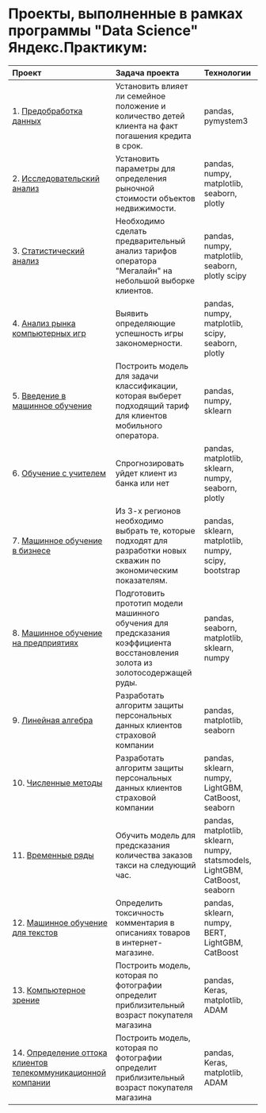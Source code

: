 # Проекты, выполненные в рамках программы "Data Science" Яндекс.Практикум:

| Проект                          | Задача проекта                                                 | Технологии|
|:------------------------------|:-------------------------------------------------------------|:--------|
| 1. [Предобработка данных](https://github.com/DanielChertykovtsev/YandexPracticum/tree/main/Проект%201%20Исследование%20надежности%20заемщиков.ipynb)| Установить влияет ли семейное положение и количество детей клиента на факт погашения кредита в срок.| pandas, pymystem3|
| 2. [Исследовательский анализ](https://github.com/DanielChertykovtsev/YandexPracticum/tree/main/Проект%202%20Анализ%20рынка%20недвижимости.ipynb)| Установить параметры для определения рыночной стоимости объектов недвижимости.| pandas, numpy, matplotlib, seaborn, plotly|
| 3. [Статистический анализ](https://github.com/DanielChertykovtsev/YandexPracticum/tree/main/Проект%203%20Перспективный%20тариф%20для%20оператора.ipynb)| Необходимо сделать предварительный анализ тарифов оператора "Мегалайн" на небольшой выборке клиентов.| pandas, numpy, matplotlib, seaborn, plotly scipy|
| 4. [Анализ рынка компьютерных игр](https://github.com/DanielChertykovtsev/YandexPracticum/tree/main/Проект%205%20Определение%20критериев%20успешности%20компьютерных%20игр)| Выявить определяющие успешность игры закономерности.| pandas, numpy, matplotlib, scipy, seaborn, plotly|
| 5. [Введение в машинное обучение](https://github.com/DanielChertykovtsev/YandexPracticum/tree/main/Проект%206%20Рекомендация%20тарифов)| Построить модель для задачи классификации, которая выберет подходящий тариф для клиентов мобильного оператора. |pandas, numpy, sklearn|
| 6. [Обучение с учителем](https://github.com/DanielChertykovtsev/YandexPracticum/tree/main/Проект%207%20Отток%20клиентов%20банка)| Спрогнозировать уйдет клиент из банка или нет|pandas, matplotlib, sklearn, numpy, seaborn, plotly|
| 7. [Машинное обучение в бизнесе](https://github.com/DanielChertykovtsev/YandexPracticum/tree/main/Проект%208%20Выбор%20локации%20для%20скважины)| Из 3-х регионов необходимо выбрать те, которые подходят для разработки новых скважин по экономическим показателям.| pandas, sklearn, matplotlib, numpy, scipy, bootstrap|
| 8. [Машинное обучение на предприятиях](https://github.com/DanielChertykovtsev/YandexPracticum/tree/main/Проект%209%20Восстановление%20золота%20из%20руды)| Подготовить прототип модели машинного обучения для предсказания коэффициента восстановления золота из золотосодержащей руды.| pandas, seaborn, matplotlib, sklearn, numpy|
| 9. [Линейная алгебра](https://github.com/DanielChertykovtsev/YandexPracticum/tree/main/Проект%2010%20Защита%20персональных%20данных)| Разработать алгоритм защиты персональных данных клиентов страховой компании|pandas, matplotlib, seaborn|
| 10. [Численные методы](https://github.com/DanielChertykovtsev/YandexPracticum/tree/main/Проект%2011%20Определение%20стоимости%20автомобилей)| Разработать алгоритм защиты персональных данных клиентов страховой компании|pandas, sklearn, numpy, LightGBM, CatBoost, seaborn|
| 11. [Временные ряды](https://github.com/DanielChertykovtsev/YandexPracticum/tree/main/Проект%2012%20Прогнозирование%20заказов%20такси)| Обучить модель для предсказания количества заказов такси на следующий час.|pandas, matplotlib, sklearn, numpy, statsmodels, LightGBM, CatBoost, seaborn|
| 12. [Машинное обучение для текстов](https://github.com/DanielChertykovtsev/YandexPracticum/tree/main/Проект%2013%20Определение%20токсичных%20комментариев)| Определить токсичность комментария в описаниях товаров в интернет-магазине.|pandas, sklearn, numpy, BERT, LightGBM, CatBoost|
| 13. [Компьютерное зрение](https://github.com/DanielChertykovtsev/YandexPracticum/tree/main/Проект%2015%20Определение%20возраста%20покупателей)| Построить модель, которая по фотографии определит приблизительный возраст покупателя магазина|pandas, Keras, matplotlib, ADAM|
| 14. [Определение оттока клиентов телекоммуникационной компании](https://github.com/DanielChertykovtsev/YandexPracticum/tree/main/Проект%2015%20Определение%20возраста%20покупателей)| Построить модель, которая по фотографии определит приблизительный возраст покупателя магазина|pandas, Keras, matplotlib, ADAM|
 

